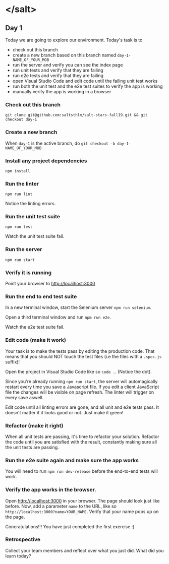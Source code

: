 # &lt;/salt&gt;
## Day 1
Today we are going to explore our environment. Today's task is to

- check out this branch
- create a new branch based on this branch named `day-1-NAME_OF_YOUR_MOB`
- run the server and verify you can see the index page
- run unit tests and verify that they are failing
- run e2e tests and verify that they are failing
- open Visual Studio Code and edit code until the failing unit test works
- run both the unit test and the e2e test suites to verify the app is working
- manually verify the app is working in a browser

### Check out this branch
`git clone git@github.com:saltsthlm/salt-stars-fall19.git && git checkout day-1`

### Create a new branch
When `day-1` is the active branch, do `git checkout -b day-1-NAME_OF_YOUR_MOB`

### Install any project dependencies
`npm install`

### Run the linter
`npm run lint`

Notice the linting errors.

### Run the unit test suite
`npm run test`

Watch the unit test suite fail.

### Run the server
`npm run start`

### Verify it is running
Point your browser to <http://localhost:3000>

### Run the end to end test suite
In a new terminal window, start the Selenium server `npm run selenium`.

Open a third terminal window and run `npm run e2e`.

Watch the e2e test suite fail.

### Edit code (make it work)
Your task is to make the tests pass by editing the production code. That means that you should NOT touch the test files (i.e the files with a `.spec.js` suffix)!

Open the project in Visual Studio Code like so `code .`. (Notice the dot).

Since you're already running `npm run start`, the server will automagically restart every time you save a Javascript file. If you edit a client JavaScript file the changes will be visible on page refresh.
The linter will trigger on every save aswell.

Edit code until all linting errors are gone, and all unit and e2e tests pass. It doesn't matter if it looks good or not. Just make it green!

### Refactor (make it right)
When all unit tests are passing, it's time to refactor your solution. Refactor the code until you are satisfied with the result, constantly making sure all the unit tests are passing.

### Run the e2e suite again and make sure the app works
You will need to run `npm run dev-release` before the end-to-end tests will work.

### Verify the app works in the browser.
Open <http://localhost:3000> in your browser. The page should look just like before.
Now, add a parameter `name` to the URL, like so `http://localhost:3000?name=YOUR_NAME`. Verify that your name pops up on the page.

Concratulations!!! You have just completed the first exercise :)

### Retrospective
Collect your team members and reflect over what you just did. What did you learn today?

